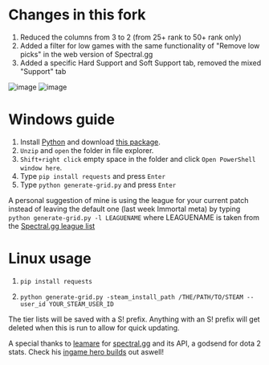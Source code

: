 # Changes in this fork

1. Reduced the columns from 3 to 2 (from 25+ rank to 50+ rank only) 
1. Added a filter for low games with the same functionality of "Remove low picks" in the web version of Spectral.gg
1. Added a specific Hard Support and Soft Support tab, removed the mixed "Support" tab

![image](https://i.imgur.com/hRrqf2q.png)
![image](https://i.imgur.com/oPpCi7S.jpeg)

# Windows guide

1. Install [Python](https://www.microsoft.com/en-us/p/python-38/9mssztt1n39l) and download [this package](https://github.com/derac/Auto-Dota2-Hero-Grid/archive/refs/heads/master.zip).
1. `Unzip` and `open` the folder in file explorer.
1. `Shift+right click` empty space in the folder and click `Open PowerShell window here`.
1. Type `pip install requests` and press `Enter`
1. Type `python generate-grid.py` and press `Enter`

A personal suggestion of mine is using the league for your current patch instead of leaving the default one (last week Immortal meta) by typing `python generate-grid.py -l LEAGUENAME` where LEAGUENAME is taken from the [Spectral.gg league list](https://stats.spectral.gg/lrg2/?cat=ranked)

# Linux usage

1. `pip install requests`

1. `python generate-grid.py -steam_install_path /THE/PATH/TO/STEAM --user_id YOUR_STEAM_USER_ID`

The tier lists will be saved with a S! prefix. Anything with an S! prefix will get deleted when this is run to allow for quick updating.

A special thanks to [leamare](https://github.com/leamare) for [spectral.gg](https://spectral.gg/) and its API, a godsend for dota 2 stats. Check his [ingame hero builds](https://github.com/leamare/nerds-builds/blob/master/BUILDS.md) out aswell!

